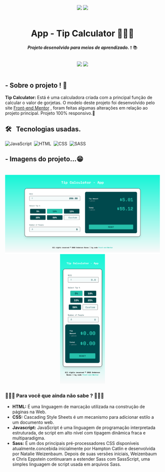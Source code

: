 <div align="center">
<img src="https://img.shields.io/github/forks/AndersonLima12/tip-calculator-app"/>
<img src="https://img.shields.io/github/stars/AndersonLima12/tip-calculator-app"/>
</div>

<br/>

<h1 align="center">  App - Tip Calculator 👨🏻‍💻 </h1> 

<p align="center"> <strong><em>Projeto desenolvido para meios de aprendizado.</em></strong> ❗️ 📚 </p>

<br/>

<div align="center"> 
<img src= "https://img.shields.io/badge/-Github-000?style=flat-square&logo=Github&logoColor=white&link=https://github.com/AndersonLima12")]"https://github.com/AndersonLima12"/>
<img src= "https://img.shields.io/badge/-LinkedIn-blue?style=flat-square&logo=Linkedin&logoColor=white&link=https://www.linkedin.com/in/anderson-nunes-developer")]"https://www.linkedin.com/in/anderson-nunes-developer/"/>  
</div>  

<!--<img src= "https://img.shields.io/badge/-Twitter-1ca0f1?style=flat-square&labelColor=1ca0f1&logo=twitter&logoColor=white&link=https://twitter.com/fagnerpsantos)](https://twitter.com/fagnerpsantos"/>
<img src= "https://img.shields.io/badge/-YouTube-ff0000?style=flat-square&labelColor=ff0000&logo=youtube&logoColor=white&link=https://www.youtube.com/user/TreinaWeb)](https://www.youtube.com/user/TreinaWeb)"/>
<img src= "https://img.shields.io/badge/-tgmarinho@gmail.com-c14438?style=flat-square&logo=Gmail&logoColor=white&link=mailto:tgmarinho@gmail.com)](mailto:tgmarinho@gmail.com"/>
</div> -->
  
<br/>
  
## - Sobre o projeto ! 🤔
 <strong>Tip Calculator:</strong> Está é uma calculadora criada com a principal função de calcular o valor de gorjetas. O modelo deste projeto foi desenvolvido 
 pelo site <a href="https://www.frontendmentor.io/home" target="_blank">Front-end Mentor</a> , foram feitas algumas alterações em relação ao projeto 
 principal. Projeto 100% responsivo.📱
 
 ## 🛠 &nbsp; Tecnologias usadas.

![JavaScript](https://img.shields.io/badge/-JavaScript-05122A?style=flat&logo=javascript)&nbsp;
![HTML](https://img.shields.io/badge/-HTML-05122A?style=flat&logo=HTML5)&nbsp;
![CSS](https://img.shields.io/badge/-CSS-05122A?style=flat&logo=CSS3&logoColor=1572B6)&nbsp;
![SASS](https://img.shields.io/badge/-SASS-05122A?style=flat&logo=SASS&logoColor=1572B6)&nbsp;


## - Imagens do projeto...😁

<h1 align="center">
  <img align="right" width="820em" alt="Desktop Result" title="#Desktop" src="/design/Desktop-resultado.png" />
  <img height="420em" alt="Mobile Result" title="#Mobile" src="/design/Mobile.png" />
</h1>

### 👨🏻‍💻 Para você que ainda não sabe ? 👨🏻‍💻

- **HTML:** É uma linguagem de marcação utilizada na construção de páginas na Web.
- **CSS:** Cascading Style Sheets é um mecanismo para adicionar estilo a um documento web.
- **Javascript:** JavaScript é uma linguagem de programação interpretada estruturada, de script em alto nível com tipagem dinâmica fraca e multiparadigma.
- **Sass:** É um dos principais pré-processadores CSS disponíveis atualmente.concebida inicialmente por Hampton Catlin e desenvolvida por Natalie Weizenbaum. 
Depois de suas versões iniciais, Weizenbaum e Chris Eppstein continuaram a estender Sass com SassScript, uma simples linguagem de script usada em arquivos Sass.
